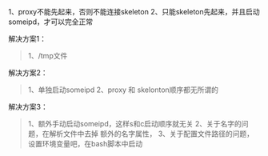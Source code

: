 
1、proxy不能先起来，否则不能连接skeleton
2、只能skeleton先起来，并且启动someipd，才可以完全正常



解决方案1：
>1、/tmp文件


解决方案2：
>1、单独启动someipd
>2、proxy 和 skelonton顺序都无所谓的


解决方案3：
>1、额外手动启动someipd，这样s和c启动顺序就无关
>2、关于名字的问题，在解析文件中去掉  额外的名字属性，
>3、关于配置文件路径的问题，设置环境变量吧，在bash脚本中启动




